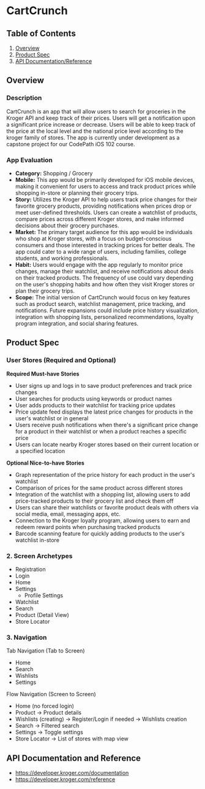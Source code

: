 # CartCrunch

## Table of Contents
1. [Overview](#Overview)
2. [Product Spec](#Product-Spec)
3. [API Documentation/Reference](#API-Documentation-and-Reference)

## Overview
### Description
CartCrunch is an app that will allow users to search for groceries in the Kroger API and keep track of their prices. Users will get a notification upon a significant price increase or decrease. Users will be able to keep track of the price at the local level and the national price level according to the kroger family of stores. The app is currently under development as a capstone project for our CodePath iOS 102 course.

### App Evaluation
- **Category:** Shopping / Grocery
- **Mobile:** This app would be primarily developed for iOS mobile devices, making it convenient for users to access and track product prices while shopping in-store or planning their grocery trips.
- **Story:** Utilizes the Kroger API to help users track price changes for their favorite grocery products, providing notifications when prices drop or meet user-defined thresholds. Users can create a watchlist of products, compare prices across different Kroger stores, and make informed decisions about their grocery purchases.
- **Market:** The primary target audience for this app would be individuals who shop at Kroger stores, with a focus on budget-conscious consumers and those interested in tracking prices for better deals. The app could cater to a wide range of users, including families, college students, and working professionals.
- **Habit:** Users would engage with the app regularly to monitor price changes, manage their watchlist, and receive notifications about deals on their tracked products. The frequency of use could vary depending on the user's shopping habits and how often they visit Kroger stores or plan their grocery trips.
- **Scope:** The initial version of CartCrunch would focus on key features such as product search, watchlist management, price tracking, and notifications. Future expansions could include price history visualization, integration with shopping lists, personalized recommendations, loyalty program integration, and social sharing features.

## Product Spec
### User Stores (Required and Optional)

**Required Must-have Stories**
* User signs up and logs in to save product preferences and track price changes
* User searches for products using keywords or product names
* User adds products to their watchlist for tracking price updates
* Price update feed displays the latest price changes for products in the user's watchlist or in general
* Users receive push notifications when there's a significant price change for a product in their watchlist or when a product reaches a specific price
* Users can locate nearby Kroger stores based on their current location or a specified location

**Optional Nice-to-have Stories**
* Graph representation of the price history for each product in the user's watchlist
* Comparison of prices for the same product across different stores
* Integration of the watchlist with a shopping list, allowing users to add price-tracked products to their grocery list and check them off
* Users can share their watchlists or favorite product deals with others via social media, email, messaging apps, etc.
* Connection to the Kroger loyalty program, allowing users to earn and redeem reward points when purchasing tracked products
* Barcode scanning feature for quickly adding products to the user's watchlist in-store

### 2. Screen Archetypes
- Registration
- Login
- Home
- Settings
    - Profile Settings
- Watchlist
- Search
- Product (Detail View)
- Store Locator

### 3. Navigation

Tab Navigation (Tab to Screen)
- Home
- Search
- Wishlists
- Settings

Flow Navigation (Screen to Screen)
- Home (no forced login)
- Product -> Product details
- Wishlists (creating) -> Register/Login if needed -> Wishlists creation
- Search -> Filtered search
- Settings -> Toggle settings
- Store Locator -> List of stores with map view

## API Documentation and Reference
- https://developer.kroger.com/documentation
- https://developer.kroger.com/reference
